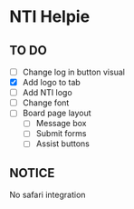 # NTI Helpie

## TO DO
- [ ] Change log in button visual
- [x] Add logo to tab
- [ ] Add NTI logo
- [ ] Change font
- [ ] Board page layout
  - [ ] Message box
  - [ ] Submit forms
  - [ ] Assist buttons

## NOTICE
No safari integration 